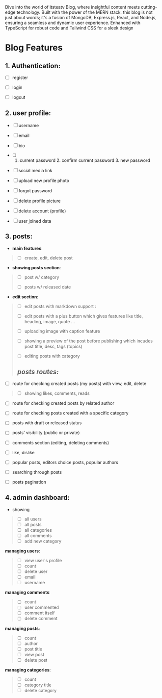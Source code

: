 Dive into the world of itsteatv Blog, where insightful content meets cutting-edge technology. Built with the power of the MERN stack, this blog is not just about words; it's a fusion of MongoDB, Express.js, React, and Node.js, ensuring a seamless and dynamic user experience. Enhanced with TypeScript for robust code and Tailwind CSS for a sleek design

# Blog Features

## 1. Authentication:

- [ ] register

- [ ] login

- [ ] logout

## 2. user profile:

- [ ] username

- [ ] email

- [ ] bio

- [ ] 1. current password 2. confirm current password 3. new password

- [ ] social media link

- [ ] upload new profile photo

- [ ] forgot password

- [ ] delete profile picture

- [ ] delete account (profile)

- [ ] user joined data

## 3. posts:

- **main features**:

> - [ ] create, edit, delete post

- **showing posts section**:

> - [ ] post w/ category
>
> - [ ] posts w/ released date

- **edit section**:

> - [ ] edit posts with markdown support :
>
> - [ ] edit posts with a plus button which gives features like title, heading, image, quote ...
>
> - [ ] uploading image with caption feature
>
> - [ ] showing a preview of the post before publishing which incudes post title, desc, tags (topics)
>
> - [ ] editing posts with category
>
> ## _posts routes:_

- [ ] route for checking created posts (my posts) with view, edit, delete

> - [ ] showing likes, comments, reads

- [ ] route for checking created posts by related author

- [ ] route for checking posts created with a specific category

- [ ] posts with draft or released status

- [ ] posts' visibility (public or private)

- [ ] comments section (editing, deleting comments)

- [ ] like, dislike

- [ ] popular posts, editors choice posts, popular authors

- [ ] searching through posts

- [ ] posts pagination

## 4. admin dashboard:

- showing

> - [ ] all users
> - [ ] all posts
> - [ ] all categories
> - [ ] all comments
> - [ ] add new category

**managing users**:

> - [ ] view user's profile
> - [ ] count
> - [ ] delete user
> - [ ] email
> - [ ] username

**managing comments**:

> - [ ] count
> - [ ] user commented
> - [ ] comment itself
> - [ ] delete comment

**managing posts**:

> - [ ] count
> - [ ] author
> - [ ] post title
> - [ ] view post
> - [ ] delete post

**managing categories**:

> - [ ] count
> - [ ] category title
> - [ ] delete category
